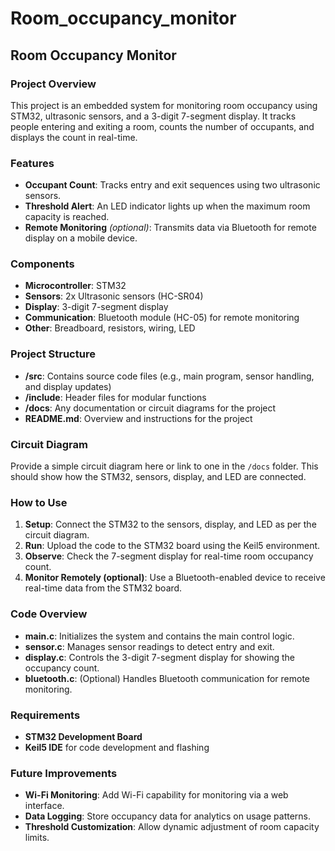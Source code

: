 # Room_occupancy_monitor
<!-- Doc 2 is in language en-US. Optimizing Doc 2 for scanning, using lists and bold where appropriate, but keeping language en-US, and adding id attributes to every HTML element: -->
<h2 id="qyc7g2k">Room Occupancy Monitor</h2>
<h3 id="nd0l4yr">Project Overview</h3>
<p id="wrhtlk">This project is an embedded system for monitoring room occupancy using STM32, ultrasonic sensors, and a 3-digit 7-segment display. It tracks people entering and exiting a room, counts the number of occupants, and displays the count in real-time.</p>
<h3 id="nog4cb">Features</h3>
<ul id="m5uibwo">
  <li id="coghnc"><strong id="im7ebns">Occupant Count</strong>: Tracks entry and exit sequences using two ultrasonic sensors.</li>
  <li id="2uwswt"><strong id="f65k39">Threshold Alert</strong>: An LED indicator lights up when the maximum room capacity is reached.</li>
  <li id="gotuupi"><strong id="q1tot2">Remote Monitoring</strong> <em id="2o7zoc">(optional)</em>: Transmits data via Bluetooth for remote display on a mobile device.</li>
</ul>
<h3 id="11gvipi">Components</h3>
<ul id="s92ewia">
  <li id="orusgwg"><strong id="36tgh3a">Microcontroller</strong>: STM32</li>
  <li id="mk7kapd"><strong id="mgy6xfv">Sensors</strong>: 2x Ultrasonic sensors (HC-SR04)</li>
  <li id="d1csvy"><strong id="n7vejgl">Display</strong>: 3-digit 7-segment display</li>
  <li id="7c69p1u"><strong id="nhs4kj5">Communication</strong>: Bluetooth module (HC-05) for remote monitoring</li>
  <li id="t33pl5"><strong id="r86iswc">Other</strong>: Breadboard, resistors, wiring, LED</li>
</ul>
<h3 id="oa59ptn">Project Structure</h3>
<ul id="ia9ogh">
  <li id="zfk4t9h"><strong id="eoz53dp">/src</strong>: Contains source code files (e.g., main program, sensor handling, and display updates)</li>
  <li id="vew4rtc"><strong id="1vjwinf">/include</strong>: Header files for modular functions</li>
  <li id="8di4qwg"><strong id="rewgoy">/docs</strong>: Any documentation or circuit diagrams for the project</li>
  <li id="yvk3k3q"><strong id="r38nrzc">README.md</strong>: Overview and instructions for the project</li>
</ul>
<h3 id="qm3xbi9">Circuit Diagram</h3>
<p id="gtl3vcn">Provide a simple circuit diagram here or link to one in the <code id="icyfolb">/docs</code> folder. This should show how the STM32, sensors, display, and LED are connected.</p>
<h3 id="8d2o6ad">How to Use</h3>
<ol id="dpm0eq">
  <li id="ee79ema"><strong id="6dokgua">Setup</strong>: Connect the STM32 to the sensors, display, and LED as per the circuit diagram.</li>
  <li id="0h76l0b"><strong id="31qetk">Run</strong>: Upload the code to the STM32 board using the Keil5 environment.</li>
  <li id="fvt9b5b"><strong id="8gm6xf">Observe</strong>: Check the 7-segment display for real-time room occupancy count.</li>
  <li id="63p1j4wb"><strong id="mz8vajd">Monitor Remotely (optional)</strong>: Use a Bluetooth-enabled device to receive real-time data from the STM32 board.</li>
</ol>
<h3 id="ov6m0k">Code Overview</h3>
<ul id="5ofitx">
  <li id="uofq5jp"><strong id="ytxeqcb">main.c</strong>: Initializes the system and contains the main control logic.</li>
  <li id="1wm3c8"><strong id="7zv1oyr">sensor.c</strong>: Manages sensor readings to detect entry and exit.</li>
  <li id="swnjn4j"><strong id="g4fg26c">display.c</strong>: Controls the 3-digit 7-segment display for showing the occupancy count.</li>
  <li id="w5w9s2m"><strong id="m651sul">bluetooth.c</strong>: (Optional) Handles Bluetooth communication for remote monitoring.</li>
</ul>
<div id="ljn4zyq">
  <h3 id="r84tiuki">Requirements</h3>
  <ul id="gjmim7h">
    <li id="y340ko"><strong id="v9q19i">STM32 Development Board</strong></li>
    <li id="dm6sjxm"><strong id="h1g3p7g">Keil5 IDE</strong> for code development and flashing</li>
  </ul>
  <h3 id="doknrr4">Future Improvements</h3>
  <ul id="qmyq0m7">
    <li id="2b1amw"><strong id="kfvpo9b">Wi-Fi Monitoring</strong>: Add Wi-Fi capability for monitoring via a web interface.</li>
    <li id="0sm0icc"><strong id="tzphnux">Data Logging</strong>: Store occupancy data for analytics on usage patterns.</li>
    <li id="3o7dk8c"><strong id="vss04h">Threshold Customization</strong>: Allow dynamic adjustment of room capacity limits.</li>
  </ul>
</div>
